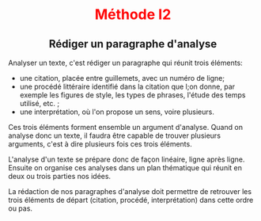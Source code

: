 <h1 align='center' style='color: red
'>Méthode I2</h1>
<h2 align='center'>Rédiger un paragraphe d'analyse</h2>
Analyser un texte, c'est rédiger un paragraphe qui réunit trois éléments:  

- une citation, placée entre guillemets, avec un numéro de ligne;
- une procédé littéraire identifié dans la citation que l;on donne, par exemple les figures de style, les types de phrases, l'étude des temps utilisé, etc. ;
- une interprétation, où l'on propose un sens, voire plusieurs.

Ces trois éléments forment ensemble un argument d'analyse. Quand on analyse donc un texte, il faudra être capable de trouver plusieurs arguments, c'est à dire plusieurs fois ces trois éléments.

L'analyse d'un texte se prépare donc de façon linéaire, ligne après ligne. Ensuite on organise ces analyses dans un plan thématique qui réunit en deux ou trois parties nos idées.

La rédaction de nos paragraphes d'analyse doit permettre de retrouver les trois éléments de départ (citation, procédé, interprétation) dans cette ordre ou pas.